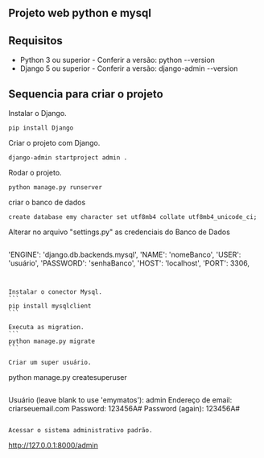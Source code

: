 ## Projeto web python e mysql

## Requisitos

* Python 3 ou superior - Conferir a versão: python --version
* Django 5 ou superior - Conferir a versão: django-admin --version

## Sequencia para criar o projeto

Instalar o Django.
```
pip install Django
```

Criar o projeto com Django.
```
django-admin startproject admin .
```

Rodar o projeto.
```
python manage.py runserver
```

criar o banco de dados
```
create database emy character set utf8mb4 collate utf8mb4_unicode_ci;
```

Alterar no arquivo "settings.py" as credenciais do Banco de Dados<br>
````
````
'ENGINE': 'django.db.backends.mysql',
'NAME': 'nomeBanco',
'USER': 'usuário',
'PASSWORD': 'senhaBanco',
'HOST': 'localhost',
'PORT': 3306,
````


Instalar o conector Mysql.
```
pip install mysqlclient
```

Executa as migration.
```
python manage.py migrate
```

Criar um super usuário.
````
python manage.py createsuperuser
````
````
Usuário (leave blank to use 'emymatos'): admin
Endereço de email: criarseuemail.com
Password: 123456A#
Password (again): 123456A#
````

Acessar o sistema administrativo padrão.
````
http://127.0.0.1:8000/admin
````
